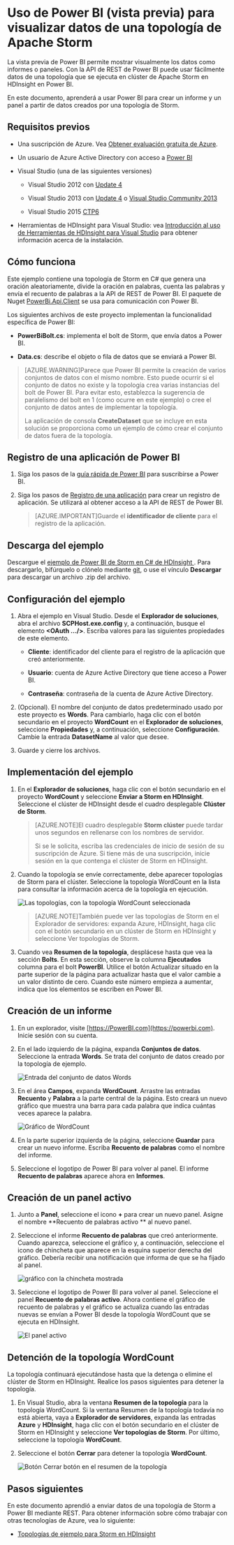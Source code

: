 <properties
 pageTitle="Escribir datos en Power BI desde Apache Storm | Microsoft Azure"
 description="Escriba datos en Power BI desde una topología de C# que se ejecuta en un clúster de Apache Storm en HDInsight. Además, cree un informe y un panel en tiempo real con Power BI."
 services="hdinsight"
 documentationCenter=""
 authors="Blackmist"
 manager="paulettm"
 editor="cgronlun"
	tags="azure-portal"/>

<tags
 ms.service="hdinsight"
 ms.devlang="dotnet"
 ms.topic="article"
 ms.tgt_pltfrm="na"
 ms.workload="big-data"
 ms.date="07/17/2015"
 ms.author="larryfr"/>

# Uso de Power BI (vista previa) para visualizar datos de una topología de Apache Storm

La vista previa de Power BI permite mostrar visualmente los datos como informes o paneles. Con la API de REST de Power BI puede usar fácilmente datos de una topología que se ejecuta en clúster de Apache Storm en HDInsight en Power BI.

En este documento, aprenderá a usar Power BI para crear un informe y un panel a partir de datos creados por una topología de Storm.

## Requisitos previos

- Una suscripción de Azure. Vea [Obtener evaluación gratuita de Azure](http://azure.microsoft.com/documentation/videos/get-azure-free-trial-for-testing-hadoop-in-hdinsight/).

* Un usuario de Azure Active Directory con acceso a [Power BI](https://powerbi.com)

* Visual Studio (una de las siguientes versiones)

    * Visual Studio 2012 con [Update 4](http://www.microsoft.com/download/details.aspx?id=39305)

    * Visual Studio 2013 con [Update 4](http://www.microsoft.com/download/details.aspx?id=44921) o [Visual Studio Community 2013](http://go.microsoft.com/fwlink/?linkid=517284&clcid=0x409)

    * Visual Studio 2015 [CTP6](http://visualstudio.com/downloads/visual-studio-2015-ctp-vs)

* Herramientas de HDInsight para Visual Studio: vea [Introducción al uso de Herramientas de HDInsight para Visual Studio](../HDInsight/hdinsight-hadoop-visual-studio-tools-get-started.md) para obtener información acerca de la instalación.

## Cómo funciona

Este ejemplo contiene una topología de Storm en C# que genera una oración aleatoriamente, divide la oración en palabras, cuenta las palabras y envía el recuento de palabras a la API de REST de Power BI. El paquete de Nuget [PowerBi.Api.Client](https://github.com/Vtek/PowerBI.Api.Client) se usa para comunicación con Power BI.

Los siguientes archivos de este proyecto implementan la funcionalidad específica de Power BI:

* **PowerBiBolt.cs**: implementa el bolt de Storm, que envía datos a Power BI.

* **Data.cs**: describe el objeto o fila de datos que se enviará a Power BI.

> [AZURE.WARNING]Parece que Power BI permite la creación de varios conjuntos de datos con el mismo nombre. Esto puede ocurrir si el conjunto de datos no existe y la topología crea varias instancias del bolt de Power BI. Para evitar esto, establezca la sugerencia de paralelismo del bolt en 1 (como ocurre en este ejemplo) o cree el conjunto de datos antes de implementar la topología.
>
> La aplicación de consola **CreateDataset** que se incluye en esta solución se proporciona como un ejemplo de cómo crear el conjunto de datos fuera de la topología.

## Registro de una aplicación de Power BI

1. Siga los pasos de la [guía rápida de Power BI](https://msdn.microsoft.com/es-es/library/dn931989.aspx) para suscribirse a Power BI.

2. Siga los pasos de [Registro de una aplicación](https://msdn.microsoft.com/es-es/library/dn877542.aspx) para crear un registro de aplicación. Se utilizará al obtener acceso a la API de REST de Power BI.

    > [AZURE.IMPORTANT]Guarde el **identificador de cliente** para el registro de la aplicación.

## Descarga del ejemplo

Descargue el [ejemplo de Power BI de Storm en C# de HDInsight ](https://github.com/Blackmist/hdinsight-csharp-storm-powerbi). Para descargarlo, bifúrquelo o clónelo mediante [git](http://git-scm.com/), o use el vínculo **Descargar** para descargar un archivo .zip del archivo.

## Configuración del ejemplo

1. Abra el ejemplo en Visual Studio. Desde el **Explorador de soluciones**, abra el archivo **SCPHost.exe.config** y, a continuación, busque el elemento **<OAuth .../>**. Escriba valores para las siguientes propiedades de este elemento.

    * **Cliente**: identificador del cliente para el registro de la aplicación que creó anteriormente.

    * **Usuario**: cuenta de Azure Active Directory que tiene acceso a Power BI.

    * **Contraseña**: contraseña de la cuenta de Azure Active Directory.

2. (Opcional). El nombre del conjunto de datos predeterminado usado por este proyecto es **Words**. Para cambiarlo, haga clic con el botón secundario en el proyecto **WordCount** en el **Explorador de soluciones**, seleccione **Propiedades** y, a continuación, seleccione **Configuración**. Cambie la entrada **DatasetName** al valor que desee.

2. Guarde y cierre los archivos.

## Implementación del ejemplo

1. En el **Explorador de soluciones**, haga clic con el botón secundario en el proyecto **WordCount** y seleccione **Enviar a Storm en HDInsight**. Seleccione el clúster de HDInsight desde el cuadro desplegable **Clúster de Storm**.

    > [AZURE.NOTE]El cuadro desplegable **Storm clúster** puede tardar unos segundos en rellenarse con los nombres de servidor.
    >
    > Si se le solicita, escriba las credenciales de inicio de sesión de su suscripción de Azure. Si tiene más de una suscripción, inicie sesión en la que contenga el clúster de Storm en HDInsight.

2. Cuando la topología se envíe correctamente, debe aparecer topologías de Storm para el clúster. Seleccione la topología WordCount en la lista para consultar la información acerca de la topología en ejecución.

    ![Las topologías, con la topología WordCount seleccionada](./media/hdinsight-storm-power-bi-topology/topologysummary.png)

    > [AZURE.NOTE]También puede ver las topologías de Storm en el Explorador de servidores: expanda Azure, HDInsight, haga clic con el botón secundario en un clúster de Storm en HDInsight y seleccione Ver topologías de Storm.

3. Cuando vea **Resumen de la topología**, desplácese hasta que vea la sección **Bolts**. En esta sección, observe la columna **Ejecutados** columna para el bolt **PowerBI**. Utilice el botón Actualizar situado en la parte superior de la página para actualizar hasta que el valor cambie a un valor distinto de cero. Cuando este número empieza a aumentar, indica que los elementos se escriben en Power BI.

## Creación de un informe

1. En un explorador, visite [https://PowerBI.com](https://powerbi.com). Inicie sesión con su cuenta.

2. En el lado izquierdo de la página, expanda **Conjuntos de datos**. Seleccione la entrada **Words**. Se trata del conjunto de datos creado por la topología de ejemplo.

    ![Entrada del conjunto de datos Words](./media/hdinsight-storm-power-bi-topology/words.png)

3. En el área **Campos**, expanda **WordCount**. Arrastre las entradas **Recuento** y **Palabra** a la parte central de la página. Esto creará un nuevo gráfico que muestra una barra para cada palabra que indica cuántas veces aparece la palabra.

    ![Gráfico de WordCount](./media/hdinsight-storm-power-bi-topology/wordcountchart.png)

4. En la parte superior izquierda de la página, seleccione **Guardar** para crear un nuevo informe. Escriba **Recuento de palabras** como el nombre del informe.

5. Seleccione el logotipo de Power BI para volver al panel. El informe **Recuento de palabras** aparece ahora en **Informes**.

## Creación de un panel activo

1. Junto a **Panel**, seleccione el icono **+** para crear un nuevo panel. Asigne el nombre **Recuento de palabras activo ** al nuevo panel.

2. Seleccione el informe **Recuento de palabras** que creó anteriormente. Cuando aparezca, seleccione el gráfico y, a continuación, seleccione el icono de chincheta que aparece en la esquina superior derecha del gráfico. Debería recibir una notificación que informa de que se ha fijado al panel.

    ![gráfico con la chincheta mostrada](./media/hdinsight-storm-power-bi-topology/pushpin.png)

2. Seleccione el logotipo de Power BI para volver al panel. Seleccione el panel **Recuento de palabras activo**. Ahora contiene el gráfico de recuento de palabras y el gráfico se actualiza cuando las entradas nuevas se envían a Power BI desde la topología WordCount que se ejecuta en HDInsight.

    ![El panel activo](./media/hdinsight-storm-power-bi-topology/dashboard.png)

## Detención de la topología WordCount

La topología continuará ejecutándose hasta que la detenga o elimine el clúster de Storm en HDInsight. Realice los pasos siguientes para detener la topología.

1. En Visual Studio, abra la ventana **Resumen de la topología** para la topología WordCount. Si la ventana Resumen de la topología todavía no está abierta, vaya a **Explorador de servidores**, expanda las entradas **Azure** y **HDInsight**, haga clic con el botón secundario en el clúster de Storm en HDInsight y seleccione **Ver topologías de Storm**. Por último, seleccione la topología **WordCount**.

2. Seleccione el botón **Cerrar** para detener la topología **WordCount**.

    ![Botón Cerrar botón en el resumen de la topología](./media/hdinsight-storm-power-bi-topology/killtopology.png)

## Pasos siguientes

En este documento aprendió a enviar datos de una topología de Storm a Power BI mediante REST. Para obtener información sobre cómo trabajar con otras tecnologías de Azure, vea lo siguiente:

* [Topologías de ejemplo para Storm en HDInsight](hdinsight-storm-example-topology.md)

<!---HONumber=August15_HO8-->